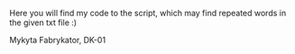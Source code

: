 Here you will find my code to the script, which may find repeated words in the given txt file :)

Mykyta Fabrykator, DK-01
